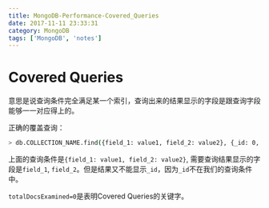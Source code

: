 ```yaml
---
title: MongoDB-Performance-Covered_Queries
date: 2017-11-11 23:33:31
category: MongoDB
tags: ['MongoDB', 'notes']
---
```


# Covered Queries

意思是说查询条件完全满足某一个索引，查询出来的结果显示的字段是跟查询字段能够一一对应得上的。

正确的覆盖查询：
```bash
> db.COLLECTION_NAME.find({field_1: value1, field_2: value2}, {_id: 0, field_1: 1, field_1: 1})
```

上面的查询条件是`{field_1: value1, field_2: value2}`, 需要查询结果显示的字段是`field_1`, `field_2`。但是结果又不能显示`_id`，因为`_id`不在我们的查询条件中。

`totalDocsExamined=0`是表明Covered Queries的关键字。